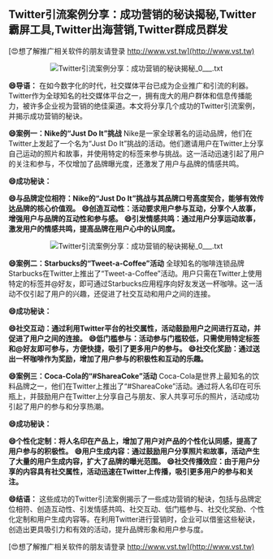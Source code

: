 ## **Twitter引流案例分享：成功营销的秘诀揭秘,Twitter霸屏工具,Twitter出海营销,Twitter群成员群发**

[😍想了解推广相关软件的朋友请登录 http://www.vst.tw](http://www.vst.tw)

 <center><img src="https://vst.tw/MP4/tuiguang/png/4.png" alt="Twitter引流案例分享：成功营销的秘诀揭秘_0___.txt"></center>

**😄导语：**
在如今数字化的时代，社交媒体平台已成为企业推广和引流的利器。Twitter作为全球知名的社交媒体平台之一，拥有庞大的用户群体和信息传播能力，被许多企业视为营销的绝佳渠道。本文将分享几个成功的Twitter引流案例，并揭示成功营销的秘诀。

**😄案例一：Nike的“Just Do It”挑战**
Nike是一家全球著名的运动品牌，他们在Twitter上发起了一个名为“Just Do It”挑战的活动。他们邀请用户在Twitter上分享自己运动的照片和故事，并使用特定的标签来参与挑战。这一活动迅速引起了用户的关注和参与，不仅增加了品牌曝光度，还激发了用户与品牌的情感共鸣。

**😄成功秘诀：**

**😄与品牌定位相符：Nike的“Just Do It”挑战与其品牌口号高度契合，能够有效传达品牌的核心价值观。**
**😄创造互动性：活动要求用户参与互动，分享个人故事，增强用户与品牌的互动性和参与感。**
**😄引发情感共鸣：通过用户分享运动故事，激发用户的情感共鸣，提高品牌在用户心中的认同度。**

 <center><img src="https://vst.tw/MP4/tuiguang/png/7.png" alt="Twitter引流案例分享：成功营销的秘诀揭秘_0___.txt"></center>

**😄案例二：Starbucks的“Tweet-a-Coffee”活动**
全球知名的咖啡连锁品牌Starbucks在Twitter上推出了“Tweet-a-Coffee”活动。用户只需在Twitter上使用特定的标签并@好友，即可通过Starbucks应用程序向好友发送一杯咖啡。这一活动不仅引起了用户的兴趣，还促进了社交互动和用户之间的连接。

**😄成功秘诀：**

**😄社交互动：通过利用Twitter平台的社交属性，活动鼓励用户之间进行互动，并促进了用户之间的连接。**
**😄低门槛参与：活动参与门槛较低，只需使用特定标签和@好友即可参与，方便快捷，吸引了更多用户的参与。**
**😄社交化奖励：通过送出一杯咖啡作为奖励，增加了用户参与的积极性和互动的乐趣。**

**😄案例三：Coca-Cola的“#ShareaCoke”活动**
Coca-Cola是世界上最知名的饮料品牌之一，他们在Twitter上推出了“#ShareaCoke”活动。通过将人名印在可乐瓶上，并鼓励用户在Twitter上分享自己与朋友、家人共享可乐的照片，活动成功引起了用户的参与和分享热潮。

**😄成功秘诀：**

**😄个性化定制：将人名印在产品上，增加了用户对产品的个性化认同感，提高了用户参与的积极性。**
**😄用户生成内容：通过鼓励用户分享照片和故事，活动产生了大量的用户生成内容，扩大了品牌的曝光范围。**
**😄社交传播效应：由于用户分享的内容具有社交属性，活动迅速在Twitter上传播，吸引更多用户的参与和关注。**

**😄结语：**
这些成功的Twitter引流案例揭示了一些成功营销的秘诀，包括与品牌定位相符、创造互动性、引发情感共鸣、社交互动、低门槛参与、社交化奖励、个性化定制和用户生成内容等。在利用Twitter进行营销时，企业可以借鉴这些秘诀，创造出更具吸引力和有效的活动，提升品牌形象和用户参与度。

[😍想了解推广相关软件的朋友请登录 http://www.vst.tw](http://www.vst.tw)



